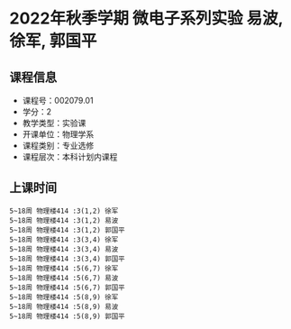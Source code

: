 # 2022年秋季学期 微电子系列实验 易波, 徐军, 郭国平






## 课程信息

- 课程号：002079.01
- 学分：2
- 教学类型：实验课
- 开课单位：物理学系
- 课程类别：专业选修
- 课程层次：本科计划内课程

## 上课时间

```
5~18周 物理楼414 :3(1,2) 徐军
5~18周 物理楼414 :3(1,2) 易波
5~18周 物理楼414 :3(1,2) 郭国平
5~18周 物理楼414 :3(3,4) 徐军
5~18周 物理楼414 :3(3,4) 易波
5~18周 物理楼414 :3(3,4) 郭国平
5~18周 物理楼414 :5(6,7) 徐军
5~18周 物理楼414 :5(6,7) 易波
5~18周 物理楼414 :5(6,7) 郭国平
5~18周 物理楼414 :5(8,9) 徐军
5~18周 物理楼414 :5(8,9) 易波
5~18周 物理楼414 :5(8,9) 郭国平
```

